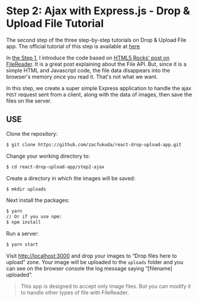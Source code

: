 # Step 2: Ajax with Express.js - Drop & Upload File Tutorial

The second step of the three step-by-step tutorials on Drop & Upload File app.
The official tutorial of this step is available at [here](https://www.mokuji.me/article/drop-upload-tutorial-2)

In [the Step 1](https://www.mokuji.me/article/drop-upload-tutorial-1), I introduce the code based on [HTML5 Rocks' post on FileReader](https://www.html5rocks.com/en/tutorials/file/dndfiles/). It is a great post explaining about the File API. But, since it is a simple HTML and Javascript code, the file data disappears into the browser's memory once you read it. That's not what we want.

In this step, we create a super simple Express application to handle the ajax `POST` request sent from a client, along with the data of images, then save the files on the server.

## USE

Clone the repository:
```bash
$ git clone https://github.com/zacfukuda/react-drop-upload-app.git
```

Change your working directory to:
```bash
$ cd react-drop-upload-app/step2-ajax
```

Create a directory in which the images will be saved:
```bash
$ mkdir uploads
```

Next install the packages:

```bash
$ yarn
// Or if you use npm:
$ npm install
```

Run a server:
```bash
$ yarn start
```

Visit [http://localhost:3000](http://localhost:3000) and drop your images to “Drop files here to upload” zone. Your image will be uploaded to the `uploads` folder and you can see on the browser console the log message saying “[filename] uploaded”.

> This app is designed to accept only image files. But you can modify it to handle other types of file with FileReader.